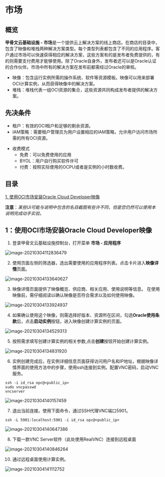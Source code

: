 # 市场

## 概览

**甲骨文云基础设施 - 市场**是一个提供云上解决方案的线上商店。在商店的目录中，包含了映像和堆栈两种解决方案类型。每个类型列表都包含了不同的应用程序。客户通过市场可以快速获得相应的解决方案，这些方案有的是发布者免费提供的，有的则需要支付费用才能够使用。除了Oracle自身外，发布者还可以是Oracle认证的合作伙伴。市场中所有的解决方案在发布前都需经过Oracle的审核。

- 映像：包含运行实例所需的操作系统、软件等资源模板。映像可以用来部署OCI计算实例，从而获得映像中的解决方案。
- 堆栈：堆栈代表一组OCI资源的集合，这些资源共同构成发布者提供的解决方案。

## 先决条件

- 租户：有效的OCI租户和足够的剩余资源。
- IAM策略：需要租户管理员为用户设置相应的IAM策略，允许用户访问市场所需的所有OCI资源。

[参考]: https://docs.oracle.com/en-us/iaas/Content/Marketplace/Tasks/workingwithlistings.htm

- 收费模式
  - 免费：可以免费使用的应用
  - BYOL：用户自行购买软件许可
  - 付费：按照实际使用的OCPU或者是实例的小时数收费。

## 目录

[1. 使用OCI市场安装Oracle Cloud Developer映像](#practice-1-install-developer-image)

**注意**：*某些UI可能与说明中包含的名目截图有些许不同，但是您仍然可以使用本说明完成动手实验。*

<a name="practice-1-install-developer-image"></a>

## 1：使用OCI市场安装Oracle Cloud Developer映像

1. 登录甲骨文云基础设施控制台，打开菜单 **市场 - 应用程序**

![image-20210304112836479](images/image-20210304112836479.png)

2. 使用页面左侧的筛选器，选出需要使用的应用程序列表。点击卡片进入**映像详情**页面。

![image-20210304133640627](images/image-20210304133640627.png)

3. 映像详情页面提供了映像概览、供应商、相关应用、使用说明等信息。 在使用映像前，需仔细阅读以确认映像是否符合需求以及如何使用映像。

![image-20210304133924937](images/image-20210304133924937.png)

4. 如果确认使用这个映像，则需选择好版本、资源所在区间，勾选**Oracle使用条款**后，点击**启动实例**按钮，进入映像创建计算实例的页面。

![image-20210304134529313](images/image-20210304134529313.png)

5. 按照需求填写创建计算实例的相关参数,点击**创建**按钮开始创建计算实例。

![image-20210304134831920](images/image-20210304134831920.png)

6. 实例创建完成后，在实例详细信息页面获得访问用户名和IP地址，根据映像详情界面的使用方法中的步骤，使用ssh连接到实例。配置VNC密码，启动VNC服务。

```shell
ssh -i id_rsa opc@<public_ip>
sudo vncpasswd
vncserver
```

![image-20210304140157459](images/image-20210304140157459.png)

7. 退出当前连接。使用下面命令，通过SSH代理VNC端口5901。



```shell
ssh -L 5901:localhost:5901 -i id_rsa opc@<public_ip>
```

![image-20210304140647386](images/image-20210304140647386.png)

8. 下载一款VNC Server软件（此处使用RealVNC）连接到远程桌面

![image-20210304140846264](images/image-20210304140846264.png)

10. 通过远程桌面使用计算实例。

![image-20210304141112752](images/image-20210304141112752.png)